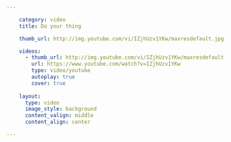 ```yaml
---

    category: video
    title: Do your thing

    thumb_url: http://img.youtube.com/vi/IZjhUzv1YKw/maxresdefault.jpg

    videos:
      - thumb_url: http://img.youtube.com/vi/IZjhUzv1YKw/maxresdefault.jpg
        url: https://www.youtube.com/watch?v=IZjhUzv1YKw
        type: video/youtube
        autoplay: true
        cover: true
        
    layout:
      type: video
      image_style: background
      content_valign: middle
      content_align: center

---
```

